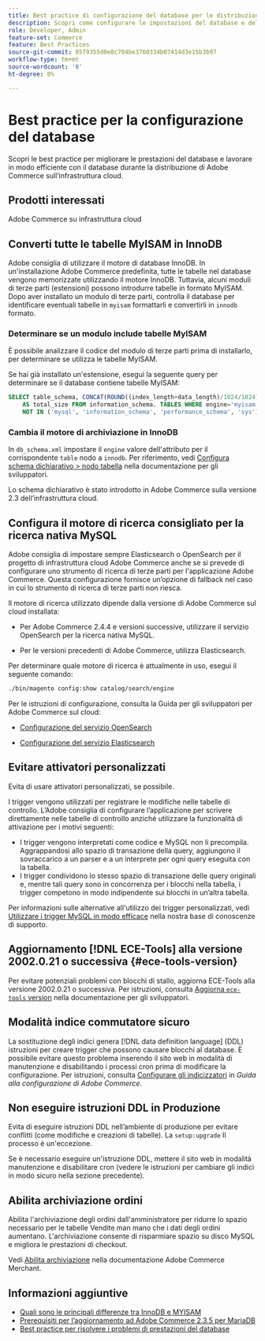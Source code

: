```yaml
---
title: Best practice di configurazione del database per le distribuzioni cloud
description: Scopri come configurare le impostazioni del database e delle applicazioni per migliorare le prestazioni durante la distribuzione di Adobe Commerce sull’infrastruttura cloud.
role: Developer, Admin
feature-set: Commerce
feature: Best Practices
source-git-commit: 85f9355d0e8c704be3760334b07414d3e15b3b97
workflow-type: tm+mt
source-wordcount: '0'
ht-degree: 0%

---
```


# Best practice per la configurazione del database

Scopri le best practice per migliorare le prestazioni del database e lavorare in modo efficiente con il database durante la distribuzione di Adobe Commerce sull’infrastruttura cloud.

## Prodotti interessati

Adobe Commerce su infrastruttura cloud

## Converti tutte le tabelle MyISAM in InnoDB

Adobe consiglia di utilizzare il motore di database InnoDB. In un&#39;installazione Adobe Commerce predefinita, tutte le tabelle nel database vengono memorizzate utilizzando il motore InnoDB. Tuttavia, alcuni moduli di terze parti (estensioni) possono introdurre tabelle in formato MyISAM. Dopo aver installato un modulo di terze parti, controlla il database per identificare eventuali tabelle in `myisam` formattarli e convertirli in `innodb` formato.

### Determinare se un modulo include tabelle MyISAM

È possibile analizzare il codice del modulo di terze parti prima di installarlo, per determinare se utilizza le tabelle MyISAM.

Se hai già installato un&#39;estensione, esegui la seguente query per determinare se il database contiene tabelle MyISAM:

```sql
SELECT table_schema, CONCAT(ROUND((index_length+data_length)/1024/1024),'MB')
    AS total_size FROM information_schema. TABLES WHERE engine='myisam' AND table_schema
    NOT IN ('mysql', 'information_schema', 'performance_schema', 'sys');
```

### Cambia il motore di archiviazione in InnoDB

In `db_schema.xml` impostare il `engine` valore dell&#39;attributo per il corrispondente `table` nodo a `innodb`. Per riferimento, vedi [Configura schema dichiarativo > nodo tabella](https://developer.adobe.com/commerce/php/development/components/declarative-schema/configuration/) nella documentazione per gli sviluppatori.

Lo schema dichiarativo è stato introdotto in Adobe Commerce sulla versione 2.3 dell’infrastruttura cloud.

## Configura il motore di ricerca consigliato per la ricerca nativa MySQL

Adobe consiglia di impostare sempre Elasticsearch o OpenSearch per il progetto di infrastruttura cloud Adobe Commerce anche se si prevede di configurare uno strumento di ricerca di terze parti per l&#39;applicazione Adobe Commerce. Questa configurazione fornisce un’opzione di fallback nel caso in cui lo strumento di ricerca di terze parti non riesca.

Il motore di ricerca utilizzato dipende dalla versione di Adobe Commerce sul cloud installata:

- Per Adobe Commerce 2.4.4 e versioni successive, utilizzare il servizio OpenSearch per la ricerca nativa MySQL.

- Per le versioni precedenti di Adobe Commerce, utilizza Elasticsearch.

Per determinare quale motore di ricerca è attualmente in uso, esegui il seguente comando:

```bash
./bin/magento config:show catalog/search/engine
```

Per le istruzioni di configurazione, consulta la Guida per gli sviluppatori per Adobe Commerce sul cloud:

- [Configurazione del servizio OpenSearch](https://devdocs.magento.com/cloud/project/services-opensearch.html)

- [Configurazione del servizio Elasticsearch](https://devdocs.magento.com/cloud/project/services-elastic.html)

## Evitare attivatori personalizzati

Evita di usare attivatori personalizzati, se possibile.

I trigger vengono utilizzati per registrare le modifiche nelle tabelle di controllo. L’Adobe consiglia di configurare l’applicazione per scrivere direttamente nelle tabelle di controllo anziché utilizzare la funzionalità di attivazione per i motivi seguenti:

- I trigger vengono interpretati come codice e MySQL non li precompila. Aggrappandosi allo spazio di transazione della query, aggiungono il sovraccarico a un parser e a un interprete per ogni query eseguita con la tabella.
- I trigger condividono lo stesso spazio di transazione delle query originali e, mentre tali query sono in concorrenza per i blocchi nella tabella, i trigger competono in modo indipendente sui blocchi in un’altra tabella.

Per informazioni sulle alternative all&#39;utilizzo dei trigger personalizzati, vedi [Utilizzare i trigger MySQL in modo efficace](mysql-triggers-usage.md) nella nostra base di conoscenze di supporto.

## Aggiornamento [!DNL ECE-Tools] alla versione 2002.0.21 o successiva {#ece-tools-version}

Per evitare potenziali problemi con blocchi di stallo, aggiorna ECE-Tools alla versione 2002.0.21 o successiva. Per istruzioni, consulta [Aggiorna `ece-tools` version](https://devdocs.magento.com/cloud/project/ece-tools-update.html) nella documentazione per gli sviluppatori.

## Modalità indice commutatore sicuro

<!--This best practice might belong in the Maintenance phase. Database lock prevention might be consolidated under a single heading-->

La sostituzione degli indici genera [!DNL data definition language] (DDL) istruzioni per creare trigger che possono causare blocchi al database. È possibile evitare questo problema inserendo il sito web in modalità di manutenzione e disabilitando i processi cron prima di modificare la configurazione.
Per istruzioni, consulta [Configurare gli indicizzatori](https://experienceleague.adobe.com/docs/commerce-operations/configuration-guide/cli/manage-indexers.html#configure-indexers-1) in *Guida alla configurazione di Adobe Commerce*.

## Non eseguire istruzioni DDL in Produzione

Evita di eseguire istruzioni DDL nell’ambiente di produzione per evitare conflitti (come modifiche e creazioni di tabelle). La `setup:upgrade` Il processo è un&#39;eccezione.

Se è necessario eseguire un&#39;istruzione DDL, mettere il sito web in modalità manutenzione e disabilitare cron (vedere le istruzioni per cambiare gli indici in modo sicuro nella sezione precedente).

## Abilita archiviazione ordini

Abilita l&#39;archiviazione degli ordini dall&#39;amministratore per ridurre lo spazio necessario per le tabelle Vendite man mano che i dati degli ordini aumentano. L&#39;archiviazione consente di risparmiare spazio su disco MySQL e migliora le prestazioni di checkout.

Vedi [Abilita archiviazione](https://experienceleague.adobe.com/docs/commerce-admin/stores-sales/order-management/orders/order-archive.html) nella documentazione Adobe Commerce Merchant.

## Informazioni aggiuntive

- [Quali sono le principali differenze tra InnoDB e MYISAM](http://www.expertphp.in/article/what-are-the-main-differences-between-innodb-and-myisam)
- [Prerequisiti per l’aggiornamento ad Adobe Commerce 2.3.5 per MariaDB](../maintenance/commerce-235-upgrade-prerequisites-mariadb.md)
- [Best practice per risolvere i problemi di prestazioni del database](../maintenance/resolve-database-performance-issues.md)
